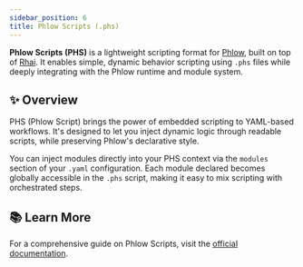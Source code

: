 ```yaml
---
sidebar_position: 6
title: Phlow Scripts (.phs)
---
```


**Phlow Scripts (PHS)** is a lightweight scripting format for [Phlow](https://github.com/phlowdotdev/phlow), built on top of [Rhai](https://rhai.rs/). It enables simple, dynamic behavior scripting using `.phs` files while deeply integrating with the Phlow runtime and module system.

## ✨ Overview

PHS (Phlow Script) brings the power of embedded scripting to YAML-based workflows. It's designed to let you inject dynamic logic through readable scripts, while preserving Phlow's declarative style.

You can inject modules directly into your PHS context via the `modules` section of your `.yaml` configuration. Each module declared becomes globally accessible in the `.phs` script, making it easy to mix scripting with orchestrated steps.

## 📚 Learn More

For a comprehensive guide on Phlow Scripts, visit the [official documentation](https://github.com/phlowdotdev/phlow/tree/main/phs#readme).